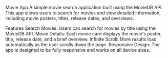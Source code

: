 Movie App
A simple movie search application built using the MovieDB API. This app allows users to search for movies and view detailed information, including movie posters, titles, release dates, and overviews.


Features
Search Movies: Users can search for movies by title using the MovieDB API.
Movie Details: Each movie card displays the movie's poster, title, release date, and a brief overview.
Infinite Scroll: More results load automatically as the user scrolls down the page.
Responsive Design: The app is designed to be fully responsive and works on all device sizes.
